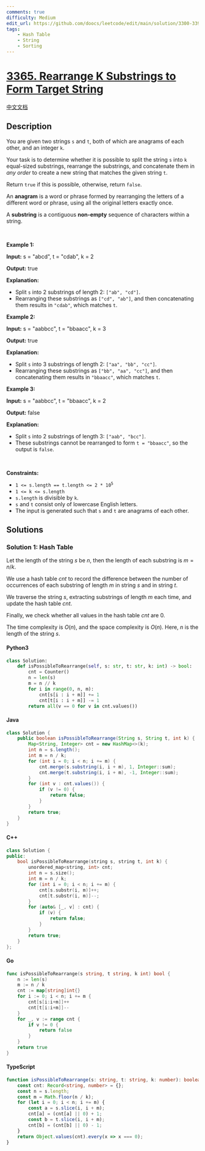 ```yaml
---
comments: true
difficulty: Medium
edit_url: https://github.com/doocs/leetcode/edit/main/solution/3300-3399/3365.Rearrange%20K%20Substrings%20to%20Form%20Target%20String/README_EN.md
tags:
    - Hash Table
    - String
    - Sorting
---
```


<!-- problem:start -->

# [3365. Rearrange K Substrings to Form Target String](https://leetcode.com/problems/rearrange-k-substrings-to-form-target-string)

[中文文档](/solution/3300-3399/3365.Rearrange%20K%20Substrings%20to%20Form%20Target%20String/README.md)

## Description

<!-- description:start -->

<p>You are given two strings <code>s</code> and <code>t</code>, both of which are anagrams of each other, and an integer <code>k</code>.</p>

<p>Your task is to determine whether it is possible to split the string <code>s</code> into <code>k</code> equal-sized substrings, rearrange the substrings, and concatenate them in <em>any order</em> to create a new string that matches the given string <code>t</code>.</p>

<p>Return <code>true</code> if this is possible, otherwise, return <code>false</code>.</p>

<p>An <strong>anagram</strong> is a word or phrase formed by rearranging the letters of a different word or phrase, using all the original letters exactly once.</p>

<p>A <strong>substring</strong> is a contiguous <b>non-empty</b> sequence of characters within a string.</p>

<p>&nbsp;</p>
<p><strong class="example">Example 1:</strong></p>

<div class="example-block">
<p><strong>Input:</strong> <span class="example-io">s = &quot;abcd&quot;, t = &quot;cdab&quot;, k = 2</span></p>

<p><strong>Output:</strong> <span class="example-io">true</span></p>

<p><strong>Explanation:</strong></p>

<ul>
	<li>Split <code>s</code> into 2 substrings of length 2: <code>[&quot;ab&quot;, &quot;cd&quot;]</code>.</li>
	<li>Rearranging these substrings as <code>[&quot;cd&quot;, &quot;ab&quot;]</code>, and then concatenating them results in <code>&quot;cdab&quot;</code>, which matches <code>t</code>.</li>
</ul>
</div>

<p><strong class="example">Example 2:</strong></p>

<div class="example-block">
<p><strong>Input:</strong> <span class="example-io">s = &quot;aabbcc&quot;, t = &quot;bbaacc&quot;, k = 3</span></p>

<p><strong>Output:</strong> <span class="example-io">true</span></p>

<p><strong>Explanation:</strong></p>

<ul>
	<li>Split <code>s</code> into 3 substrings of length 2: <code>[&quot;aa&quot;, &quot;bb&quot;, &quot;cc&quot;]</code>.</li>
	<li>Rearranging these substrings as <code>[&quot;bb&quot;, &quot;aa&quot;, &quot;cc&quot;]</code>, and then concatenating them results in <code>&quot;bbaacc&quot;</code>, which matches <code>t</code>.</li>
</ul>
</div>

<p><strong class="example">Example 3:</strong></p>

<div class="example-block">
<p><strong>Input:</strong> <span class="example-io">s = &quot;aabbcc&quot;, t = &quot;bbaacc&quot;, k = 2</span></p>

<p><strong>Output:</strong> <span class="example-io">false</span></p>

<p><strong>Explanation:</strong></p>

<ul>
	<li>Split <code>s</code> into 2 substrings of length 3: <code>[&quot;aab&quot;, &quot;bcc&quot;]</code>.</li>
	<li>These substrings cannot be rearranged to form <code>t = &quot;bbaacc&quot;</code>, so the output is <code>false</code>.</li>
</ul>
</div>

<p>&nbsp;</p>
<p><strong>Constraints:</strong></p>

<ul>
	<li><code>1 &lt;= s.length == t.length &lt;= 2 * 10<sup>5</sup></code></li>
	<li><code>1 &lt;= k &lt;= s.length</code></li>
	<li><code>s.length</code> is divisible by <code>k</code>.</li>
	<li><code>s</code> and <code>t</code> consist only of lowercase English letters.</li>
	<li>The input is generated such that<!-- notionvc: 53e485fc-71ce-4032-aed1-f712dd3822ba --> <code>s</code> and <code>t</code> are anagrams of each other.</li>
</ul>

<!-- description:end -->

## Solutions

<!-- solution:start -->

### Solution 1: Hash Table

Let the length of the string $s$ be $n$, then the length of each substring is $m = n / k$.

We use a hash table $\textit{cnt}$ to record the difference between the number of occurrences of each substring of length $m$ in string $s$ and in string $t$.

We traverse the string $s$, extracting substrings of length $m$ each time, and update the hash table $\textit{cnt}$.

Finally, we check whether all values in the hash table $\textit{cnt}$ are $0$.

The time complexity is $O(n)$, and the space complexity is $O(n)$. Here, $n$ is the length of the string $s$.

<!-- tabs:start -->

#### Python3

```python
class Solution:
    def isPossibleToRearrange(self, s: str, t: str, k: int) -> bool:
        cnt = Counter()
        n = len(s)
        m = n // k
        for i in range(0, n, m):
            cnt[s[i : i + m]] += 1
            cnt[t[i : i + m]] -= 1
        return all(v == 0 for v in cnt.values())
```

#### Java

```java
class Solution {
    public boolean isPossibleToRearrange(String s, String t, int k) {
        Map<String, Integer> cnt = new HashMap<>(k);
        int n = s.length();
        int m = n / k;
        for (int i = 0; i < n; i += m) {
            cnt.merge(s.substring(i, i + m), 1, Integer::sum);
            cnt.merge(t.substring(i, i + m), -1, Integer::sum);
        }
        for (int v : cnt.values()) {
            if (v != 0) {
                return false;
            }
        }
        return true;
    }
}
```

#### C++

```cpp
class Solution {
public:
    bool isPossibleToRearrange(string s, string t, int k) {
        unordered_map<string, int> cnt;
        int n = s.size();
        int m = n / k;
        for (int i = 0; i < n; i += m) {
            cnt[s.substr(i, m)]++;
            cnt[t.substr(i, m)]--;
        }
        for (auto& [_, v] : cnt) {
            if (v) {
                return false;
            }
        }
        return true;
    }
};
```

#### Go

```go
func isPossibleToRearrange(s string, t string, k int) bool {
	n := len(s)
	m := n / k
	cnt := map[string]int{}
	for i := 0; i < n; i += m {
		cnt[s[i:i+m]]++
		cnt[t[i:i+m]]--
	}
	for _, v := range cnt {
		if v != 0 {
			return false
		}
	}
	return true
}
```

#### TypeScript

```ts
function isPossibleToRearrange(s: string, t: string, k: number): boolean {
    const cnt: Record<string, number> = {};
    const n = s.length;
    const m = Math.floor(n / k);
    for (let i = 0; i < n; i += m) {
        const a = s.slice(i, i + m);
        cnt[a] = (cnt[a] || 0) + 1;
        const b = t.slice(i, i + m);
        cnt[b] = (cnt[b] || 0) - 1;
    }
    return Object.values(cnt).every(x => x === 0);
}
```

<!-- tabs:end -->

<!-- solution:end -->

<!-- problem:end -->
